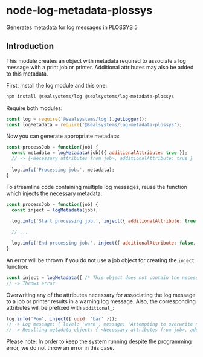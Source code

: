 # node-log-metadata-plossys

Generates metadata for log messages in PLOSSYS 5

## Introduction

This module creates an object with metadata required to associate a log message with a print job or printer. Additional attributes may also be added to this metadata.  

First, install the log module and this one:

```sh
npm install @sealsystems/log @sealsystems/log-metadata-plossys
```

Require both modules:

```javascript
const log = require('@sealsystems/log').getLogger();
const logMetadata = require('@sealsystems/log-metadata-plossys');
```

Now you can generate appropriate metadata:

```javascript
const processJob = function(job) {
  const metadata = logMetadata(job)({ additionalAttribute: true });
  // -> {<Necessary attributes from job>, additionalAttribute: true }
  
  log.info('Processing job.', metadata);
}
```

To streamline code containing multiple log messages, reuse the function which injects the necessary metadata:

```javascript
const processJob = function(job) {
  const inject = logMetadata(job);
  
  log.info('Start processing job.', inject({ additionalAttribute: true }));

  // ...

  log.info('End processing job.', inject({ additionalAttribute: false, anotherAttribute: 'foo' }));
}
```

An error will be thrown if you do not use a job object for creating the `inject` function:

```javascript
const inject = logMetadata({ /* This object does not contain the necessary attributes */ });
// -> Throws error
```

Overwriting any of the attributes necessary for associating the log message to a job or printer results in a warning log message. Also, the corresponding attributes will be prefixed with `additional_`:

```javascript
log.info('Foo', inject({ uuid: 'bar' }));
// -> Log message: { level: 'warn', message: 'Attempting to overwrite necessary log metadata with additional attributes.', metadata: { additionalAttributes: ['uuid'] } }
// -> Resulting metadata object: { <Necessary attributes from job>, additional_uuid: 'bar' }
```

Please note: In order to keep the system running despite the programming error, we do not throw an error in this case.
